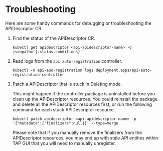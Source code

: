 # Troubleshooting

Here are some handy commands for debugging or troubleshooting the APIDescriptor CR.

1. Find the status of the APIDescriptor CR.
    ```console
    kubectl get apidescriptor <api-apidescriptor-name> -o jsonpath='{.status.conditions}'
    ```
2. Read logs from the `api-auto-registration` controller.
    ```console
    kubectl -n api-auo-registration logs deployment.apps/api-auto-registration-controller
    ```
3. Patch a APIDescriptor that is stuck in Deleting mode.

   This might happen if the controller package is uninstalled before you clean up the APIDescriptor resources. 
   You could reinstall the package and delete all the APIDescriptor resources first, or run the following command for each stuck APIDescriptor resource.

    ```console
    kubectl patch apidescriptor <api-apidescriptor-name> -p '{"metadata":{"finalizers":null}}' --type=merge
    ```
    Please note that if you manually remove the finalizers from the APIDescriptor resources, you may end up with stale API entities within TAP GUI that you will need to manually unregister.
